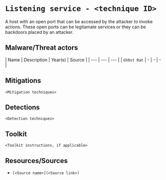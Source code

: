 # `Listening service - <technique ID>`

A host with an open port that can be accessed by the attacker to invoke actions. These open ports can be legitamate services or they can be backdoors placed by an attacker.

## Malware/Threat actors

| Name | Description | Year(s) | Source |
| --- | --- | --- |
| `Gh0st Rat` | - | - | - |

## Mitigations

`<Mitigation techniques>`

## Detections

`<Detection techniques>`

## Toolkit

`<Toolkit instructions, if applicable>`

## Resources/Sources

* `[<Source name>](<Source link>)`
